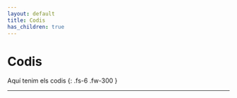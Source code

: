 ```yaml
---
layout: default
title: Codis
has_children: true
---
```


<!-- # **Codis**
{: .no_toc }

## Continguts
{: .no_toc .text-delta }

1. TOC
{:toc} -->

# Codis

Aquí tenim els codis
{: .fs-6 .fw-300 }

---

